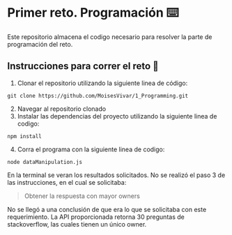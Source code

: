 # Primer reto. Programación ⌨️

Este repositorio almacena el codigo necesario para resolver la parte de programación del reto.

## Instrucciones para correr el reto 🔧 

1. Clonar el repositorio utilizando la siguiente linea de código:

```
git clone https://github.com/MoisesVivar/1_Programming.git
```

2. Navegar al repositorio clonado
3. Instalar las dependencias del proyecto utilizando la siguiente linea de codigo:

```
npm install
```

4. Corra el programa con la siguiente linea de codigo:

```
node dataManipulation.js
```

En la terminal se veran los resultados solicitados. No se realizó el paso 3 de las instrucciones, en el cual se solicitaba:

> Obtener la respuesta con mayor owners

No se llegó a una conclusión de que era lo que se solicitaba con este requerimiento. La API proporcionada retorna 30 preguntas de stackoverflow, las cuales tienen un único owner.






